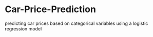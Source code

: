 # Car-Price-Prediction
predicting car prices based on categorical variables using a logistic regression model
